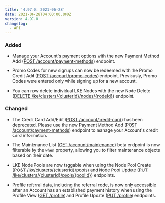 ```yaml
---
title: '4.97.0: 2021-06-28'
date: 2021-06-28T04:00:00.000Z
version: 4.97.0
changelog:
  - API
---
```


### Added

- Manage your Account's payment options with the new Payment Method Add ([POST /account/payment-methods](https://www.linode.com/docs/api/account/#payment-method-add)) endpoint.

- Promo Codes for new signups can now be redeemed with the Promo Credit Add ([POST /account/promo-codes](https://www.linode.com/docs/api/account/#promo-credit-add)) endpoint. Previously, Promo Codes were entered only while signing up for a new account.

- You can now delete individual LKE Nodes with the new Node Delete ([DELETE /lke/clusters/{clusterId}/nodes/{nodeId}](https://www.linode.com/docs/api/linode-kubernetes-engine-lke/#node-delete)) endpoint.

### Changed

- The Credit Card Add/Edit ([POST /account/credit-card](https://www.linode.com/docs/api/account/#credit-card-addedit)) has been deprecated. Please use the new Payment Method Add ([POST /account/payment-methods](https://www.linode.com/docs/api/account/#payment-method-add)) endpoint to manage your Account's credit card information.

- The Maintenance List ([GET /account/maintenance](https://www.linode.com/docs/api/account/#maintenance-list)) beta endpoint is now filterable by the `when` property, allowing you to filter maintenance objects based on their date.

- LKE Node Pools are now taggable when using the Node Pool Create ([POST /lke/clusters/{clusterId}/pools](https://www.linode.com/docs/api/linode-kubernetes-engine-lke/#node-pool-create)) and Node Pool Update ([PUT /lke/clusters/{clusterId}/pools/{poolId}](https://www.linode.com/docs/api/linode-kubernetes-engine-lke/#node-pool-update)) endpoints.

- Profile referral data, including the referral code, is now only accessible after an Account has an established payment history when using the Profile View ([GET /profile](https://www.linode.com/docs/api/profile/#profile-view)) and Profile Update ([PUT /profile](https://www.linode.com/docs/api/profile/#profile-update)) endpoints.
